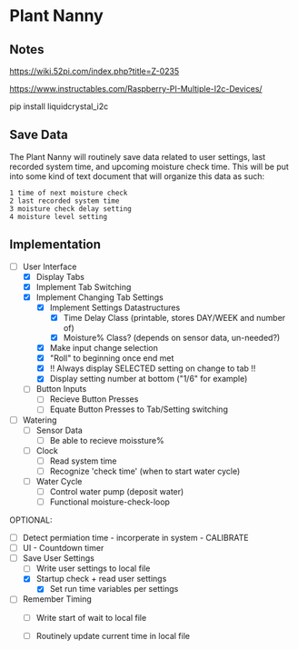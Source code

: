 # Plant Nanny

## Notes
https://wiki.52pi.com/index.php?title=Z-0235

https://www.instructables.com/Raspberry-PI-Multiple-I2c-Devices/

pip install liquidcrystal_i2c

## Save Data

The Plant Nanny will routinely save data related to user settings,
last recorded system time, and upcoming moisture check time. This
will be put into some kind of text document that will organize
this data as such:

```
1 time of next moisture check
2 last recorded system time
3 moisture check delay setting
4 moisture level setting
```

## Implementation

- [ ] User Interface
	- [X] Display Tabs
	- [X] Implement Tab Switching
	- [X] Implement Changing Tab Settings
		- [X] Implement Settings Datastructures
			- [X] Time Delay Class (printable, stores DAY/WEEK and number of)
			- [X] Moisture%  Class? (depends on sensor data, un-needed?)
		- [X] Make input change selection
		- [X] "Roll" to beginning once end met
		- [X] !! Always display SELECTED setting on change to tab !!
		- [X] Display setting number at bottom ("1/6" for example)

	- [ ] Button Inputs
		- [ ] Recieve Button Presses
		- [ ] Equate Button Presses to Tab/Setting switching

- [ ] Watering 
	- [ ] Sensor Data
		- [ ] Be able to recieve moissture%

	- [ ] Clock
		- [ ] Read system time
		- [ ] Recognize 'check time' (when to start water cycle)

	- [ ] Water Cycle
		- [ ] Control water pump (deposit water)
		- [ ] Functional moisture-check-loop

OPTIONAL:
- [ ] Detect permiation time - incorperate in system - CALIBRATE
- [ ] UI - Countdown timer
- [ ] Save User Settings
	- [ ] Write user settings to local file
	- [X] Startup check + read user settings
		- [X] Set run time variables per settings 

- [ ] Remember Timing
	- [ ] Write start of wait to local file
	- [ ] Routinely update current time in local file


